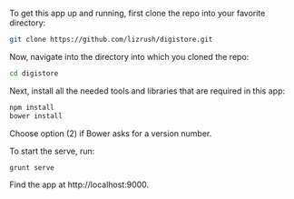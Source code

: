 To get this app up and running, first clone the repo into your favorite directory:

```bash
git clone https://github.com/lizrush/digistore.git
```

Now, navigate into the directory into which you cloned the repo:
```bash
cd digistore
```
Next, install all the needed tools and libraries that are required in this app:
```bash
npm install
bower install
```
Choose option (2) if Bower asks for a version number.


To start the serve, run:

```bash
grunt serve
```

Find the app at http://localhost:9000.
